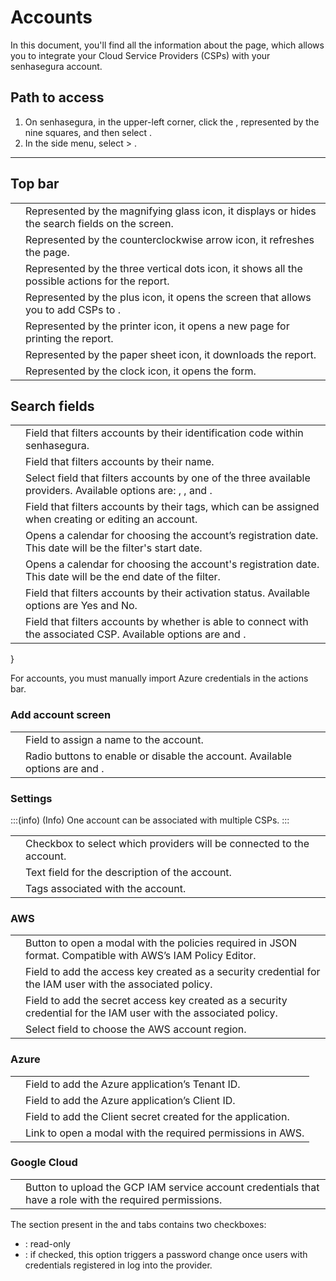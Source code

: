 # Accounts 

In this document, you'll find all the information about the  page, which allows you to integrate your Cloud Service Providers (CSPs) with your senhasegura account.

## Path to access

1. On senhasegura, in the upper-left corner, click the , represented by the nine squares, and then select .
2. In the side menu, select  > .

---

## Top bar

|  |  |
| --- | --- |
|  | Represented by the magnifying glass icon, it displays or hides the search fields on the screen. |
|  | Represented by the counterclockwise arrow icon, it refreshes the page. |
|  | Represented by the three vertical dots icon, it shows all the possible actions for the report. |
|  | Represented by the plus icon, it opens the  screen that allows you to add CSPs to . |
|  | Represented by the printer icon, it opens a new page for printing the report. |
|  | Represented by the paper sheet icon, it downloads the report. |
|  | Represented by the clock icon, it opens the  form. |

## Search fields

|  |  |
| --- | --- |
|  | Field that filters accounts by their identification code within senhasegura. |
|  | Field that filters accounts by their name. |
|  | Select field that filters accounts by one of the three available providers. Available options are: , , and . |
|  | Field that filters accounts by their tags, which can be assigned when creating or editing an account. |
|  | Opens a calendar for choosing the account’s registration date. This date will be the filter's start date. |
|  | Opens a calendar for choosing the account's registration date. This date will be the end date of the filter. |
|  | Field that filters accounts by their activation status. Available options are Yes and No. |
|  | Field that filters accounts by whether  is able to connect with the associated CSP. Available options are  and . |

}

For  accounts, you must manually import Azure credentials in the actions bar.

### Add account screen

|  |  |
| --- | --- |
|  | Field to assign a name to the account. |
|  | Radio buttons to enable or disable the account. Available options are  and . |

### Settings

:::(info) (Info)
One account can be associated with multiple CSPs.
:::

|  |  |
| --- | --- |
|  | Checkbox to select which providers will be connected to the account. |
|  | Text field for the description of the account. |
|  | Tags associated with the account. |

### AWS

|  |  |
| --- | --- |
|  | Button to open a modal with the policies required in JSON format. Compatible with AWS’s IAM Policy Editor. |
|  | Field to add the access key created as a security credential for the IAM user with the associated policy. |
|  | Field to add the secret access key created as a security credential for the IAM user with the associated policy. |
|  | Select field to choose the AWS account region. |

### Azure

|  |  |
| --- | --- |
|  | Field to add the Azure application’s Tenant ID. |
|  | Field to add the Azure application’s Client ID. |
|  | Field to add the Client secret created for the application. |
|  | Link to open a modal with the required permissions in AWS. |

### Google Cloud

|  |  |
| --- | --- |
|  | Button to upload the GCP IAM service account credentials that have a role with the required permissions. |

The  section present in the  and  tabs contains two checkboxes:

- : read-only
- : if checked, this option triggers a password change once users with credentials registered in  log into the provider.